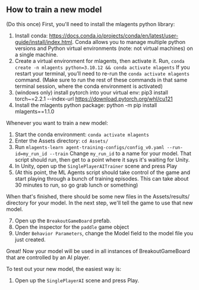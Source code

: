## How to train a new model

(Do this once) First, you'll need to install the mlagents python library:
1. Install conda: https://docs.conda.io/projects/conda/en/latest/user-guide/install/index.html. Conda allows you to manage multiple python versions and Python virtual environments (note: not virtual machines) on a single machine.
2. Create a virtual environment for mlagents, then activate it. Run, `conda create -n mlagents python=3.10.12 && conda activate mlagents` If you restart your terminal, you’ll need to re-run the `conda activate mlagents` command.
(Make sure to run the rest of these commands in that same terminal session, where the conda environment is activated)
3. (windows only) install pytorch into your virtual env: pip3 install torch~=2.2.1 --index-url https://download.pytorch.org/whl/cu121
4. Install the mlagents python package: python -m pip install mlagents==1.1.0

Whenever you want to train a new model:

1. Start the conda environment: `conda activate mlagents`
2. Enter the Assets directory: `cd Assets/`
3. Run `mlagents-learn agent-training-configs/config_v0.yaml --run-id=my_run_id --train` Change `my_run_id` to a name for your model. That script should run, then get to a point where it says it's waiting for Unity.
4. In Unity, open up the `SinglePlayerAITrainer` scene and press Play
5. (At this point, the ML Agents script should take control of the game and start playing through a bunch of training episodes. This can take about 30 minutes to run, so go grab lunch or something)

When that's finished, there should be some new files in the Assets/results/ directory for your model. In the next step, we'll tell the game to use that new model.

7. Open up the `BreakoutGameBoard` prefab.
8. Open the inspector for the `paddle` game object
9. Under `Behavior Parameters`, change the Model field to the model file you just created.

Great! Now your model will be used in all instances of BreakoutGameBoard that are controlled by an AI player.

To test out your new model, the easiest way is:

1. Open up the `SinglePlayerAI` scene and press Play.
